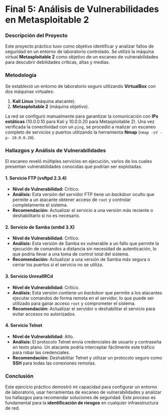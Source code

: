# Final 5: Análisis de Vulnerabilidades en Metasploitable 2

### Descripción del Proyecto
Este proyecto práctico tuvo como objetivo identificar y analizar fallos de seguridad en un entorno de laboratorio controlado. Se utilizó la máquina virtual **Metasploitable 2** como objetivo de un escaneo de vulnerabilidades para descubrir debilidades críticas, altas y medias.

### Metodología
Se estableció un entorno de laboratorio seguro utilizando **VirtualBox** con dos máquinas virtuales:
1.  **Kali Linux** (máquina atacante).
2.  **Metasploitable 2** (máquina objetivo).

La red se configuró manualmente para garantizar la comunicación con **IPs estáticas** (10.0.0.10 para Kali y 10.0.0.20 para Metasploitable 2). Una vez verificada la conectividad con un `ping`, se procedió a realizar un escaneo completo de servicios y puertos utilizando la herramienta **Nmap** (`nmap -sV -p- 10.0.0.20`).

### Hallazgos y Análisis de Vulnerabilidades

El escaneo reveló múltiples servicios en ejecución, varios de los cuales presentan vulnerabilidades conocidas que podrían ser explotadas.

#### 1. Servicio FTP (vsftpd 2.3.4)
* **Nivel de Vulnerabilidad:** Crítico.
* **Análisis:** Esta versión del servidor FTP tiene un *backdoor* oculto que permite a un atacante obtener acceso de `root` y controlar completamente el sistema.
* **Recomendación:** Actualizar el servicio a una versión más reciente o deshabilitarlo si no es necesario.

#### 2. Servicio de Samba (smbd 3.X)
* **Nivel de Vulnerabilidad:** Crítico.
* **Análisis:** Esta versión de Samba es vulnerable a un fallo que permite la ejecución de comandos a distancia sin necesidad de autenticación, lo que podría llevar a una toma de control total del sistema.
* **Recomendación:** Actualizar a una versión de Samba más segura o cerrar los puertos si el servicio no se utiliza.

#### 3. Servicio UnrealIRCd
* **Nivel de Vulnerabilidad:** Crítico.
* **Análisis:** Esta versión contiene un *backdoor* que permite a los atacantes ejecutar comandos de forma remota en el servidor, lo que puede ser utilizado para ganar acceso `root` y comprometer el sistema.
* **Recomendación:** Actualizar el servidor o deshabilitar el servicio para evitar accesos no autorizados.

#### 4. Servicio Telnet
* **Nivel de Vulnerabilidad:** Alto.
* **Análisis:** El protocolo Telnet envía credenciales de usuario y contraseña en texto plano. Un atacante podría interceptar fácilmente este tráfico para robar las credenciales.
* **Recomendación:** Deshabilitar Telnet y utilizar un protocolo seguro como **SSH** para todas las conexiones remotas.

### Conclusión
Este ejercicio práctico demostró mi capacidad para configurar un entorno de laboratorio, usar herramientas de escaneo de vulnerabilidades y analizar los hallazgos para recomendar soluciones de seguridad. Este proceso es fundamental para la **identificación de riesgos** en cualquier infraestructura de red.
